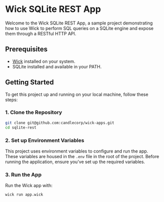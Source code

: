 # Wick SQLite REST App

Welcome to the Wick SQLite REST App, a sample project demonstrating how to use Wick to perform SQL queries on a SQLite engine and expose them through a RESTful HTTP API.

## Prerequisites

- [Wick](https://candle.dev/docs/wick/) installed on your system.
- SQLite installed and available in your PATH.

## Getting Started

To get this project up and running on your local machine, follow these steps:

### 1. Clone the Repository

```bash
git clone git@github.com:candlecorp/wick-apps.git
cd sqlite-rest
```

### 2. Set up Environment Variables

This project uses environment variables to configure and run the app. These variables are housed in the `.env` file in the root of the project. Before running the application, ensure you've set up the required variables.

### 3. Run the App

Run the Wick app with:

```bash
wick run app.wick
```
